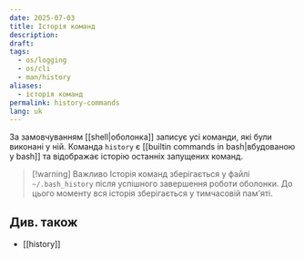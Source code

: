 ```yaml
---
date: 2025-07-03
title: Історія команд
description: 
draft: 
tags:
  - os/logging
  - os/cli
  - man/history
aliases:
  - історія команд
permalink: history-commands
lang: uk
---
```


За замовчуванням [[shell|оболонка]] записує усі команди, які були виконані у ній. Команда `history` є [[builtin commands in bash|вбудованою у bash]] та відображає історію останніх запущених команд.

> [!warning] Важливо
Історія команд зберігається у файлі `~/.bash_history` після успішного завершення роботи оболонки. До цього моменту вся історія зберігається у тимчасовій пам'яті.

## Див. також

- [[history]]
